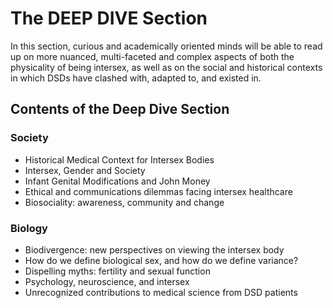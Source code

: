 # The DEEP DIVE Section

In this section, curious and academically oriented minds will be able to read up on more nuanced, multi-faceted and complex aspects of both the physicality of being intersex, as well as on the social and historical contexts in which DSDs have clashed with, adapted to, and existed in. 

## Contents of the Deep Dive Section
### Society
- Historical Medical Context for Intersex Bodies
- Intersex, Gender and Society
- Infant Genital Modifications and John Money
- Ethical and communications dilemmas facing intersex healthcare
- Biosociality: awareness, community and change
### Biology
- Biodivergence: new perspectives on viewing the intersex body
- How do we define biological sex, and how do we define variance?
- Dispelling myths: fertility and sexual function
- Psychology, neuroscience, and intersex
- Unrecognized contributions to medical science from DSD patients
